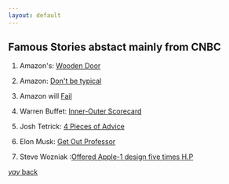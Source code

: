 ```yaml
---
layout: default
---
```


## Famous Stories abstact mainly from CNBC

1. Amazon's: [Wooden Door](https://www.cnbc.com/2018/01/23/jeff-bezos-first-desk-at-amazon-was-made-of-a-wooden-door.html)
 
2. Amazon: [Don't be typical](https://www.cnbc.com/2021/04/15/lesson-from-jeff-bezos-last-letter-as-amazon-ceo-dont-be-typical.html)
 
3. Amazon will [Fail](https://www.cnbc.com/2018/11/15/bezos-tells-employees-one-day-amazon-will-fail-and-to-stay-hungry.html)

4. Warren Buffet: [Inner-Outer Scorecard](https://www.inc.com/marcel-schwantes/warren-buffett-says-he-became-a-self-made-billionaire-because-he-played-by-1-simple-rule-of-life-which-most-people-dont.html)

5. Josh Tetrick: [4 Pieces of Advice](https://www.cnbc.com/2021/03/03/advice-for-starting-a-business-from-multibillion-dollar-eat-just.html)

6. Elon Musk: [Get Out Professor](https://www.cnbc.com/2020/02/03/billionaire-elon-musk-told-this-harvard-professor-to-get-out-of-a-meeting.html)
 
7. Steve Wozniak :[Offered Apple-1 design five times H.P](https://appleinsider.com/articles/10/12/07/apple_co_founder_offered_first_computer_design_to_hp_5_times/amp/)


[_yay_ back](https://srterm.github.io/srt/notes.html)
